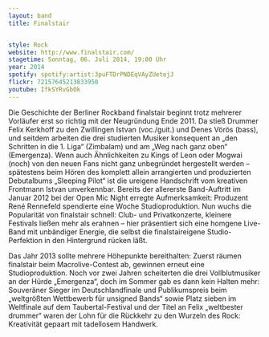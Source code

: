 ```yaml
---
layout: band
title: Finalstair


style: Rock
website: http://www.finalstair.com/
stagetime: Sonntag, 06. Juli 2014, 19:00 Uhr
year: 2014
spotify: spotify:artist:3puFTDrPNDEqVAyZUetejJ
flickr: 72157645213833950
youtube: IfkSYRvGbOk
---
```


Die Geschichte der Berliner Rockband finalstair beginnt trotz mehrerer Vorläufer erst so richtig mit der Neugründung Ende 2011. Da stieß Drummer Felix Kerkhoff zu den Zwillingen Istvan (voc./guit.) und Denes Vörös (bass), und seitdem arbeiten die drei studierten Musiker konsequent an „den Schritten in die 1. Liga“ (Zimbalam) und am „Weg nach ganz oben“ (Emergenza). Wenn auch Ähnlichkeiten zu Kings of Leon oder Mogwai (noch) von den neuen Fans nicht ganz unbegründet hergestellt werden – spätestens beim Hören des komplett allein arrangierten und produzierten Debutalbums „Sleeping Pilot“ ist die ureigene Handschrift vom kreativen Frontmann Istvan unverkennbar. Bereits der allererste Band-Auftritt im Januar 2012 bei der Open Mic Night erregte Aufmerksamkeit: Produzent René Rennefeld spendierte eine Woche Studioproduktion. Nun wuchs die Popularität von finalstair schnell: Club- und Privatkonzerte, kleinere Festivals ließen mehr als erahnen – hier präsentiert sich eine homgene Live-Band mit unbändiger Energie, die selbst die finalstaireigene Studio-Perfektion in den Hintergrund rücken läßt.

Das Jahr 2013 sollte mehrere Höhepunkte bereithalten: Zuerst räumen finalstair beim Macrolive-Contest ab, gewinnen erneut eine Studioproduktion. Noch vor zwei Jahren scheiterten die drei Vollblutmusiker an der Hürde „Emergenza“, doch im Sommer gab es dann kein Halten mehr: Souveräner Sieger im Deutschlandfinale und Publikumspreis beim „weltgrößten Wettbewerb für unsigned Bands“ sowie Platz sieben im Weltfinale auf dem Taubertal-Festival und der Titel an Felix „weltbester drummer“ waren der Lohn für die Rückkehr zu den Wurzeln des Rock: Kreativität gepaart mit tadellosem Handwerk.
